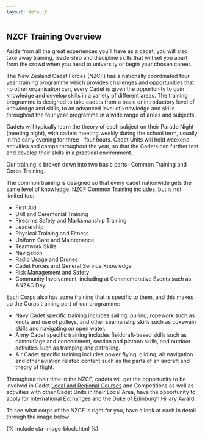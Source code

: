 ```yaml
---
layout: default
---
```


## NZCF Training Overview

<p class="lead">Aside from all the great experiences you'll have as a cadet, you will also take away training, leadership and discipline skills that will set you apart from the crowd when you head to university or begin your chosen career.</p>

The New Zealand Cadet Forces (NZCF) has a nationally coordinated four year training programme which provides challenges and opportunities that no other organisation can, every Cadet is given the opportunity to gain knowledge and develop skills in a variety of different areas. The training programme is designed to take cadets from a basic or introductory level of knowledge and skills, to an advanced level of knowledge and skills throughout the four year programme in a wide range of areas and subjects. 

Cadets will typically learn the theory of each subject on their Parade Night (meeting night), with cadets meeting weekly during the school term, usually in the early evening for three - four hours. Cadet Units will hold weekend activities and camps throughout the year, so that the Cadets can further test and develop their skills in a practical environment. 

Our training is broken down into two basic parts- Common Training and Corps Training. 

The common training is designed so that every cadet nationwide gets the same level of knowledge. NZCF Common Training includes, but is not limited too:

* First Aid
* Drill and Ceremonial Training
* Firearms Safety and Marksmanship Training 
* Leadership
* Physical Training and Fitness
* Uniform Care and Maintenance
* Teamwork Skills
* Navigation
* Radio Usage and Drones
* Cadet Forces and General Service Knowledge
* Risk Management and Safety
* Community Involvement, including at Commemorative Events such as ANZAC Day. 

Each Corps also has some training that is specific to them, and this makes up the Corps training part of our programme: 
* Navy Cadet specific training includes sailing, pulling, ropework such as knots and use of pulleys, and other seamanship skills such as coxswain skills and navigating on open water.
* Army Cadet specific training includes fieldcraft-based skills such as camouflage and concealment, section and platoon skills, and outdoor activities such as tramping and patrolling. 
* Air Cadet specific training includes power flying, gliding, air navigation and other aviation related content such as the parts of an aircraft and theory of flight. 


Throughout their time in the NZCF, cadets will get the opportunity to be involved in Cadet [Local and Regional Courses]() and Competitions as well as activities with other Cadet Units in their Local Area, have the opportunity to apply for [International Exchanges]() and the [Duke of Edinburgh Hillary Award]().

To see what corps of the NZCF is right for you, have a look at each in detail through the image below 

{% include cta-image-block.html %}